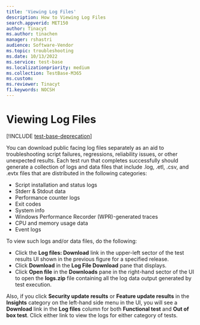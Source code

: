 ```yaml
---
title: 'Viewing Log Files'
description: How to Viewing Log Files
search.appverid: MET150
author: Tinacyt
ms.author: tinachen
manager: rshastri
audience: Software-Vendor
ms.topic: troubleshooting
ms.date: 10/13/2022
ms.service: test-base
ms.localizationpriority: medium
ms.collection: TestBase-M365
ms.custom:
ms.reviewer: Tinacyt
f1.keywords: NOCSH
---
```


# Viewing Log Files

[!INCLUDE [test-base-deprecation](./includes/test-base-deprecation.md)]

You can download public facing log files separately as an aid to troubleshooting script failures, regressions, reliability issues, or other unexpected results. Each test run that completes successfully should generate a collection of logs and data files that include .log, .etl, .csv, and .evtx files that are distributed in the following categories:

- Script installation and status logs
- Stderr & Stdout data
- Performance counter logs
- Exit codes
- System info
- Windows Performance Recorder (WPR)-generated traces
- CPU and memory usage data
- Event logs

To view such logs and/or data files, do the following:

- Click the **Log files: Download** link in the upper-left sector of the test results UI shown in the previous figure for a specified release.
- Click **Download** in the **Log File Download** pane that displays.
- Click **Open file** in the **Downloads** pane in the right-hand sector of the UI to open the **logs.zip** file containing all the log data output generated by test execution.

Also, if you click **Security update results** or **Feature update results** in the **Insights** category on the left-hand side menu in the UI, you will see a **Download** link in the **Log files** column for both **Functional test** and **Out of box test**. Click either link to view the logs for either category of tests.
